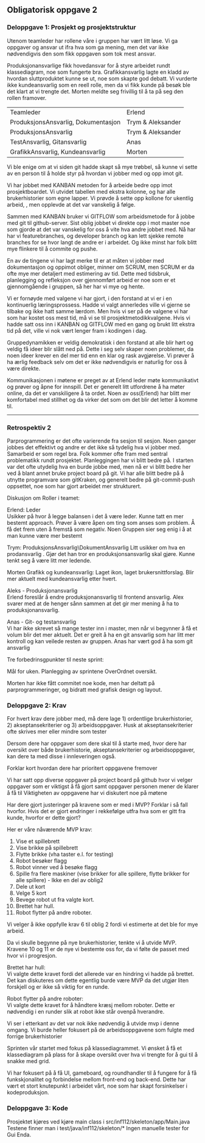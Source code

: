 ## Obligatorisk oppgave 2

### Deloppgave 1: Prosjekt og prosjektstruktur
Utenom teamleder har rollene våre i gruppen har vært litt løse. Vi ga oppgaver og ansvar ut ifra hva som ga mening,
men det var ikke nødvendigvis den som fikk oppgaven som tok mest ansvar.

Produksjonansvarlige fikk hovedansvar for å styre arbeidet rundt klassediagram, noe som fungerte bra.
Grafikkansvarlig lagte en kladd av hvordan sluttproduktet kunne se ut, noe som skapte god debatt. 
Vi vurderte ikke kundeansvarlig som en reell rolle, men da vi fikk kunde på besøk ble det klart at vi trengte det.
Morten meldte seg frivillig til å ta på seg den rollen framover.

| | |
| --- | --- |
| Teamleder | Erlend |
| ProduksjonsAnsvarlig, Dokumentasjon | Trym & Aleksander |
| ProduksjonsAnsvarlig | Trym & Aleksander |
| TestAnsvarlig, Gitansvarlig | Anas
| GrafikkAnsvarlig, Kundeansvarlig | Morten


Vi ble enige om at vi siden git hadde skapt så mye trøbbel, så kunne vi sette av en person til 
å holde styr på hvordan vi jobber med og opp imot git. 

Vi har jobbet med KANBAN metoden for å arbeide bedre opp imot prosjektboardet. Vi utvidet tabellen med 
ekstra kolonne, og har alle brukerhistorier som egne lapper. Vi prøvde å sette opp kollone for ukentlig arbeid,
, men opplevde at det var vanskelig å følge.

Sammen med KANBAN bruker vi GITFLOW som arbeidsmetode for å jobbe med git til github-server. Sist oblig jobbet vi direkte 
opp i mot master noe som gjorde at det var vanskelig for oss å vite hva andre jobbet med. Nå har har vi featurebranches,
og developer branch og kan lett sjekke remote branches for se hvor langt de andre er i arbeidet. 
Og ikke minst har folk blitt mye flinkere til å commite og pushe.

En av de tingene vi har lagt merke til er at måten vi jobber med dokumentasjon og oppimot obliger, minner om 
SCRUM, men SCRUM er da ofte mye mer detaljert med  estimering av tid. Dette med tidsbruk, planlegging og refleksjon over
gjennomført arbeid er noe som er et gjennomgående i gruppen, så her har vi mye og hente.

Vi er fornøyde med valgene vi har gjort, i den forstand at vi er i en kontinuerlig læringsprossess.
Hadde vi valgt annerledes ville vi gjerne se tilbake og ikke hatt samme lærdom. Men hvis vi ser på de valgene vi 
har som har kostet oss mest tid, må vi se til prosjektmetodikkvalgene. Hvis vi hadde 
satt oss inn i KANBAN og GITFLOW med en gang og brukt litt ekstra tid på det, ville vi nok vært lenger fram i kodingen i dag.

Gruppedynamikken er veldig demokratisk i den forstand at alle blir hørt og veldig få ideer blir slått ned på.
Dette i seg selv skaper noen problemer, da noen ideer krever en del mer tid enn en klar og rask avgjørelse. Vi prøver å ha 
ærlig feedback selv om det er ikke nødvendigvis er naturlig for oss å være direkte.

Kommunikasjonen i møtene er preget av at Erlend leder møte kommunikativt og prøver og åpne for innspill. 
Det er generelt litt utfordrene å ha møter online, da det er vanskiligere å ta ordet. Noen av oss(Erlend) har blitt mer 
komfortabel med stillhet og da virker det som om det blir det letter å komme til.

-------

### Retrospektiv 2

Parprogrammering er det ofte varierende fra sesjon til sesjon. 
Noen ganger jobbes det effektivt og andre er det ikke så tydelig hva vi jobber med. 
Samarbeid er som regel bra. Folk kommer ofte fram med sentral problematikk rundt prosjektet.
Planleggingen har vi blitt bedre på. 
I starten var det ofte utydelig hva en burde jobbe med, men nå er vi blitt bedre her ved å blant annet bruke project board på git. 
Vi har alle blitt bedre på å utnytte programvare som gitKraken, og generelt bedre på git-commit-push oppsettet, 
noe som har gjort arbeidet mer strukturert.


Diskusjon om  Roller i teamet:

Erlend: Leder\
Usikker på hvor å legge balansen i det å være leder.
Kunne tatt en mer bestemt approach. Prøver å være åpen om ting som anses som problem.
Å få det frem uten å fremstå som negativ.
Noen Gruppen sier seg enig i å at man kunne være mer bestemt

Trym: ProduksjonsAnsvarlig\DokumentAnsvarlig
Litt usikker om hva en prodansvarlig . Gjør det han tror en produksjonsansvarlig skal gjøre.
Kunne tenkt seg å være litt mer ledende.

Morten Grafikk og kundeansvarlig:
Laget ikon, laget brukersnittforslag. Blir mer aktuelt med kundeansvarlig etter hvert.

Aleks - Produksjonansvarlig\
Erlend foreslår å endre produksjonansvarlig til frontend ansvarlig. Alex svarer med at de henger sånn 
sammen at det gir mer mening å ha to produksjonansvarlig.

Anas - Git- og testansvarlig\
Vi har ikke skrevet så mange tester inn i master, men når vi begynner å få et volum blir det mer aktuelt.
Det er greit å ha en git ansvarlig som har litt mer kontroll og kan veilede resten av gruppen. 
Anas har vært god å ha som git ansvarlig

Tre forbedrinsgpunkter til neste sprint:

Mål for uken.
Planlegging av sprintene
OverOrdnet oversikt.

Morten har ikke fått commitet noe kode, men har deltatt på parprogrammeringer, og bidratt
med grafisk design og layout.

### Deloppgave 2: Krav
For hvert krav dere jobber med, må dere lage 1) ordentlige brukerhistorier, 2) akseptansekriterier og 3)
arbeidsoppgaver. Husk at akseptansekriterier ofte skrives mer eller mindre som tester

Dersom dere har oppgaver som dere skal til å starte med, hvor dere har oversikt over både
brukerhistorie, akseptansekriterier og arbeidsoppgaver, kan dere ta med disse i innleveringen også.

Forklar kort hvordan dere har prioritert oppgavene fremover

Vi har satt opp diverse oppgaver på project board på github hvor vi velger oppgaver som er viktigst å få gjort samt oppgaver personen mener de klarer å få til
Viktigheten av oppgavene har vi diskutert noe på møtene

Har dere gjort justeringer på kravene som er med i MVP? Forklar i så fall hvorfor. Hvis det er gjort
endringer i rekkefølge utfra hva som er gitt fra kunde, hvorfor er dette gjort?

Her er våre nåværende MVP krav:
1. Vise et spillebrett
2. Vise brikke på spillebrett
3. Flytte brikke (vha taster e.l. for testing)
4. Robot besøker flagg
5. Robot vinner ved å besøke flagg
6. Spille fra flere maskiner (vise brikker for alle spillere, flytte brikker for alle spillere) - Ikke en del av oblig2
7. Dele ut kort 
8. Velge 5 kort 
9. Bevege robot ut fra valgte kort.
10. Brettet har hull.
11. Robot flytter på andre roboter. 

Vi velger å ikke oppfylle krav 6 til oblig 2 fordi vi estimerte at det ble for mye arbeid.

Da vi skulle begynne på nye brukerhistorier, tenkte vi å utvide MVP. Kravene 10 og 11 er de nye vi bestemte oss for, da vi
følte de passet med hvor vi i progresjon.

Brettet har hull:\
Vi valgte dette kravet fordi det allerede var en hindring vi hadde på brettet. Det 
kan diskuteres om dette egentlig burde være MVP da det utgjør liten forskjell og er ikke så viktig for en runde.

Robot flytter på andre roboter:\
Vi valgte dette kravet for å håndtere kræsj mellom roboter. Dette er nødvendig i en runder slik at robot ikke 
står ovenpå hverandre.

Vi ser i etterkant av det var nok ikke nødvendig å utvide mvp i denne omgang.
Vi burde heller fokusert på de arbeidsoppgavene som fulgte med forrige brukerhistorier

Sprinten vår startet med fokus på klassediagrammet. Vi ønsket å få et klassediagram på plass for å skape oversikt 
over hva vi trengte for å gui til å snakke med grid.

Vi har fokusert på å få UI, gameboard, og roundhandler til å fungere for å få funkskjonalitet og forbindelse mellom front-end og back-end.
Dette har vært et stort knutepunkt i arbeidet vårt, noe som har skapt forsinkelser i kodeproduksjon.


### Deloppgave 3: Kode

Prosjektet kjøres ved kjøre main class i src/inf112/skeleton/app/Main.java
Testene finner man i test/java/inf112/skeleton/*
Ingen manuelle tester for Gui Enda.


